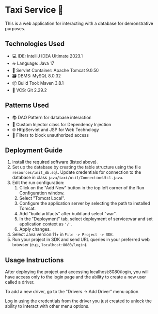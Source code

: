 # Taxi Service 🚕

This is a web application for interacting with a database for demonstrative purposes.

## Technologies Used

- 💻 IDE: IntelliJ IDEA Ultimate 2023.1
- ☕️ Language: Java 17
- 🚀 Servlet Container: Apache Tomcat 9.0.50
- 🗃️ DBMS: MySQL 8.0.32
- 📦 Build Tool: Maven 3.8.1
- 📜 VCS: Git 2.29.2

## Patterns Used

- 📚 DAO Pattern for database interaction
- 🔌 Custom Injector class for Dependency Injection
- 🌐 HttpServlet and JSP for Web Technology
- 🚦 Filters to block unauthorized access

## Deployment Guide

1. Install the required software (listed above).
2. Set up the database by creating the table structure using the file `resources/init_db.sql`. Update credentials for connection to the database in class `java/taxi/util/ConnectionUtil.java`.
3. Edit the run configuration:
   1. Click on the "Add New" button in the top left corner of the Run Configuration window.
   2. Select "Tomcat Local".
   3. Configure the application server by selecting the path to installed Tomcat.
   4. Add "build artifacts" after build and select "war".
   5. In the "Deployment" tab, select deployment of service:war and set application context as `'/'`.
   6. Apply changes.
4. Select Java version 11+ in `File -> Project -> SDK`.
5. Run your project in SDK and send URL queries in your preferred web browser (e.g., `localhost:8080/login`).

## Usage Instructions
After deploying the project and accessing localhost:8080/login, you will have access only to the login page and the ability to create a new user called a driver.

To add a new driver, go to the "Drivers -> Add Driver" menu option.

Log in using the credentials from the driver you just created to unlock the ability to interact with other menu options.
